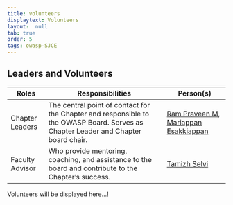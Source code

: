```yaml
---
title: volunteers
displaytext: Volunteers
layout:  null
tab: true
order: 5
tags: owasp-SJCE
---
```


## Leaders and Volunteers

| Roles | Responsibilities | Person(s) |
| --- | --- | --- |
| Chapter Leaders | The central point of contact for the Chapter and responsible to the OWASP Board. Serves as Chapter Leader and Chapter board chair. | [Ram Praveen M](mailto:ram.praveen@owasp.org), [Mariappan Esakkiappan](mailto:mariappan.esakkiappan@owasp.org)|
| Faculty Advisor | Who provide mentoring, coaching, and assistance to the board and contribute to the Chapter’s success. | [Tamizh Selvi](mailto:tamizh.selvi@owasp.org)|


Volunteers will be displayed here...!